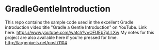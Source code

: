 # GradleGentleIntroduction
This repo contains the sample code used in the excellent Gradle introduction video title "Gradle a Gentle Introduction" on YouTube.   Link here.  https://www.youtube.com/watch?v=OFUEb7pLLXw My notes for this project are also available here if you're pressed for time. http://largepixels.net/post/1104
